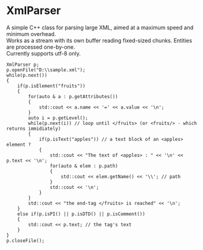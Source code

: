 # XmlParser
A simple C++ class for parsing large XML, aimed at a maximum speed and minimum overhead. <br>
Works as a stream with its own buffer reading fixed-sized chunks. Entities are processed one-by-one.  <br>
Currently supports utf-8 only.

    XmlParser p;
    p.openFile("D:\\sample.xml");
    while(p.next())
    {
        if(p.isElement("fruits"))
        {
            for(auto & a : p.getAttributes())
            { 
                std::cout << a.name << '=' << a.value << '\n';
            }
            auto i = p.getLevel();
            while(p.next(i)) // loop until </fruits> (or <fruits/> - which returns immidiately)
            {
                if(p.isText("apples")) // a text block of an <apples> element ? 
                {
                    std::cout << "The text of <apples> : " << '\n' << p.text << '\n'; 
                    for(auto & elem : p.path)
                    {
                        std::cout << elem.getName() << '\\'; // path
                    }
                    std::cout << '\n';
                }
            }
            std::cout << "the end-tag </fruits> is reached" << '\n';
        }
        else if(p.isPI() || p.isDTD() || p.isComment())
        {
            std::cout << p.text; // the tag's text
        }
    }
    p.closeFile(); 
